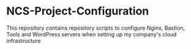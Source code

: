 # NCS-Project-Configuration
This repository contains repository scripts to configure Nginx, Bastion, Tools and WordPress servers when setting up my company's cloud infrastructure
